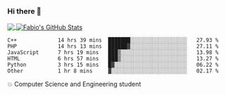 ### Hi there 👋
<a href="https://github.com/fabiovincenzi/fabiovincenzi">
  <img align="center" src="https://github-readme-stats.vercel.app/api/top-langs/?username=fabiovincenzi&title_color=ffffff&text_color=c9cacc&icon_color=2bbc8a&bg_color=1d1f21&langs_count=3" />
</a>
<a href="https://github.com/fabiovincenzi/fabiovincenzi">
  <img align="center" src="https://github-readme-stats.vercel.app/api?username=fabiovincenzi&show_icons=true&line_height=27&count_private=true&title_color=ffffff&text_color=c9cacc&icon_color=2bbc8a&bg_color=1d1f21" alt="Fabio's GitHub Stats" />
</a>
<!--START_SECTION:waka-->

```text
C++             14 hrs 39 mins  ███████░░░░░░░░░░░░░░░░░░   27.93 %
PHP             14 hrs 13 mins  ██████▓░░░░░░░░░░░░░░░░░░   27.11 %
JavaScript      7 hrs 19 mins   ███▒░░░░░░░░░░░░░░░░░░░░░   13.98 %
HTML            6 hrs 57 mins   ███▒░░░░░░░░░░░░░░░░░░░░░   13.27 %
Python          3 hrs 15 mins   █▓░░░░░░░░░░░░░░░░░░░░░░░   06.22 %
Other           1 hr 8 mins     ▓░░░░░░░░░░░░░░░░░░░░░░░░   02.17 %
```

<!--END_SECTION:waka-->

:boom: Computer Science and Engineering student
